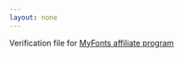```yaml
---
layout: none
---
```

Verification file for [MyFonts affiliate program](https://www.myfonts.com/secure/affiliate_admin/)